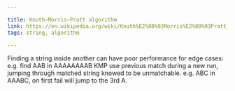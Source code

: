 ```yaml
---

title: Knuth–Morris–Pratt algorithm
link: https://en.wikipedia.org/wiki/Knuth%E2%80%93Morris%E2%80%93Pratt_algorithm
tags: string, algorithm

---
```


Finding a string inside another can have poor performance for edge cases:
e.g. find AAB in AAAAAAAAB
KMP use previous match during a new run, jumping through matched string knowed to be unmatchable.
e.g. ABC in AAABC, on first fail will jump to the 3rd A.

